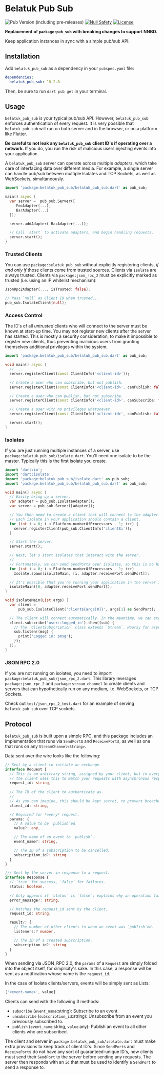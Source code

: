 # Belatuk Pub Sub

![Pub Version (including pre-releases)](https://img.shields.io/pub/v/belatuk_pub_sub?include_prereleases)
[![Null Safety](https://img.shields.io/badge/null-safety-brightgreen)](https://dart.dev/null-safety)
[![License](https://img.shields.io/github/license/dart-backend/belatuk-common-utilities)](https://github.com/dart-backend/belatuk-common-utilities/blob/main/packages/pub_sub/LICENSE)

**Replacement of `package:pub_sub` with breaking changes to support NNBD.**

Keep application instances in sync with a simple pub/sub API.

## Installation

Add `belatuk_pub_sub` as a dependency in your `pubspec.yaml` file:

```yaml
dependencies:
  belatuk_pub_sub: ^8.2.0
```

Then, be sure to run `dart pub get` in your terminal.

## Usage

`belatuk_pub_sub` is your typical pub/sub API. However, `belatuk_pub_sub` enforces authentication of every
request. It is very possible that `belatuk_pub_sub` will run on both server and in the browser,
or on a platform like Flutter.

**Be careful to not leak any `belatuk_pub_sub` client ID's if operating over a network.**
If you do, you run the risk of malicious users injecting events into your application.

A `belatuk_pub_sub` server can operate across multiple *adapters*, which take care of interfacing data over different media. For example, a single server can handle pub/sub between multiple Isolates and TCP Sockets, as well as WebSockets, simultaneously.

```dart
import 'package:belatuk_pub_sub/belatuk_pub_sub.dart' as pub_sub;

main() async {
  var server =  pub_sub.Server([
     FooAdapter(...),
     BarAdapter(...)
  ]);

  server.addAdapter( BazAdapter(...));

  // Call `start` to activate adapters, and begin handling requests.
  server.start();
}
```

### Trusted Clients

You can use `package:belatuk_pub_sub` without explicitly registering clients, *if and only if* those clients come from trusted sources. Clients via `Isolate` are always trusted. Clients via `package:json_rpc_2` must be explicitly marked as trusted (i.e. using an IP whitelist mechanism):

```dart
JsonRpc2Adapter(..., isTrusted: false);

// Pass `null` as Client ID when trusted...
pub_sub.IsolateClient(null);
```

### Access Control

The ID's of all *untrusted* clients who will connect to the server must be known at start-up time.
You may not register new clients after the server has started. This is mostly a security consideration, to make it impossible to register new clients, thus preventing malicious users from granting themselves additional privileges within the system.

```dart
import 'package:belatuk_pub_sub/belatuk_pub_sub.dart' as pub_sub;

void main() async {
  // ...
  server.registerClient(const ClientInfo('<client-id>'));

  // Create a user who can subscribe, but not publish.
  server.registerClient(const ClientInfo('<client-id>', canPublish: false));

  // Create a user who can publish, but not subscribe.
  server.registerClient(const ClientInfo('<client-id>', canSubscribe: false));

  // Create a user with no privileges whatsoever.
  server.registerClient(const ClientInfo('<client-id>', canPublish: false, canSubscribe: false));

  server.start();
}
```

### Isolates

If you are just running multiple instances of a server, use `package:belatuk_pub_sub/isolate.dart`. You'll need one isolate to be the master. Typically this is the first isolate you create.

```dart
import 'dart:io';
import 'dart:isolate';
import 'package:belatuk_pub_sub/isolate.dart' as pub_sub;
import 'package:belatuk_pub_sub/belatuk_pub_sub.dart' as pub_sub;

void main() async {
  // Easily bring up a server.
  var adapter = pub_sub.IsolateAdapter();
  var server = pub_sub.Server([adapter]);

  // You then need to create a client that will connect to the adapter.
  // Each isolate in your application should contain a client.
  for (int i = 0; i < Platform.numberOfProcessors - 1; i++) {
    server.registerClient(pub_sub.ClientInfo('client$i'));
  }

  // Start the server.
  server.start();

  // Next, let's start isolates that interact with the server.
  //
  // Fortunately, we can send SendPorts over Isolates, so this is no hassle.
  for (int i = 0; i < Platform.numberOfProcessors - 1; i++)
    Isolate.spawn(isolateMain, [i, adapter.receivePort.sendPort]);

  // It's possible that you're running your application in the server isolate as well:
  isolateMain([0, adapter.receivePort.sendPort]);
}

void isolateMain(List args) {
  var client =
      pub_sub.IsolateClient('client${args[0]}', args[1] as SendPort);

  // The client will connect automatically. In the meantime, we can start subscribing to events.
  client.subscribe('user::logged_in').then((sub) {
    // The `ClientSubscription` class extends `Stream`. Hooray for asynchrony!
    sub.listen((msg) {
      print('Logged in: $msg');
    });
  });
}

```

### JSON RPC 2.0

If you are not running on isolates, you need to import
`package:belatuk_pub_sub/json_rpc_2.dart`. This library leverages `package:json_rpc_2` and
`package:stream_channel` to create clients and servers that can hypothetically run on any
medium, i.e. WebSockets, or TCP Sockets.

Check out `test/json_rpc_2_test.dart` for an example of serving `belatuk_pub_sub` over TCP sockets.

## Protocol

`belatuk_pub_sub` is built upon a simple RPC, and this package includes an implementation that runs via `SendPort`s and `ReceivePort`s, as well as one that runs on any `StreamChannel<String>`.

Data sent over the wire looks like the following:

```typescript
// Sent by a client to initiate an exchange.
interface Request {
  // This is an arbitrary string, assigned by your client, but in every case,
  // the client uses this to match your requests with asynchronous responses.
  request_id: string,
  
  // The ID of the client to authenticate as.
  // 
  // As you can imagine, this should be kept secret, to prevent breaches.
  client_id: string,

  // Required for *every* request.
  params: {
    // A value to be `publish`ed.
    value?: any,

    // The name of an event to `publish`.
    event_name?: string,

    // The ID of a subscription to be cancelled.
    subscription_id?: string
  }
}

/// Sent by the server in response to a request.
interface Response {
  // `true` for success, `false` for failures.
  status: boolean,
  
  // Only appears if `status` is `false`; explains why an operation failed.
  error_message?: string,

  // Matches the request_id sent by the client.
  request_id: string,

  result?: {
    // The number of other clients to whom an event was `publish`ed.
    listeners:? number,

    // The ID of a created subscription.
    subscription_id?: string
  }
}
```

When sending via JSON_RPC 2.0, the `params` of a `Request` are simply folded into the object
itself, for simplicity's sake. In this case, a response will be sent as a notification whose
name is the `request_id`.

In the case of Isolate clients/servers, events will be simply sent as Lists:

```dart
['<event-name>', value]
```

Clients can send with the following 3 methods:

* `subscribe` (`event_name`:string): Subscribe to an event.
* `unsubscribe` (`subscription_id`:string): Unsubscribe from an event you previously subscribed to.
* `publish` (`event_name`:string, `value`:any): Publish an event to all other clients who are subscribed.

The client and server in `package:belatuk_pub_sub/isolate.dart` must make extra provisions to keep track of client ID's. Since `SendPort`s and `ReceivePort`s do not have any sort of guaranteed-unique ID's, new clients must send their `SendPort` to the server before sending any requests. The server then responds
with an `id` that must be used to identify a `SendPort` to send a response to.
